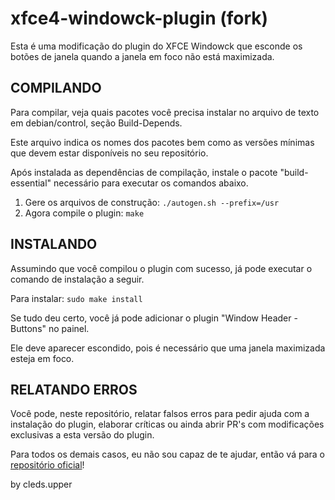 # xfce4-windowck-plugin (fork)

Esta é uma modificação do plugin do XFCE Windowck que esconde os botões de janela quando a janela em foco não está maximizada.

## COMPILANDO

Para compilar, veja quais pacotes você precisa instalar no arquivo de texto em debian/control, seção Build-Depends.

Este arquivo indica os nomes dos pacotes bem como as versões mínimas que devem estar disponíveis no seu repositório.

Após instalada as dependências de compilação, instale o pacote "build-essential" necessário para executar os comandos abaixo.

1. Gere os arquivos de construção:
  `./autogen.sh --prefix=/usr`
2. Agora compile o plugin:
  `make`

## INSTALANDO

Assumindo que você compilou o plugin com sucesso, já pode executar o comando de instalação a seguir.

Para instalar:
  `sudo make install`

Se tudo deu certo, você já pode adicionar o plugin "Window Header - Buttons" no painel.

Ele deve aparecer escondido, pois é necessário que uma janela maximizada esteja em foco.

## RELATANDO ERROS

Você pode, neste repositório, relatar falsos erros para pedir ajuda com a instalação do plugin, elaborar críticas ou ainda abrir PR's com modificações exclusivas a esta versão do plugin.

Para todos os demais casos, eu não sou capaz de te ajudar, então vá para o [repositório oficial](https://github.com/cedl38/xfce4-windowck-plugin)!

by cleds.upper
